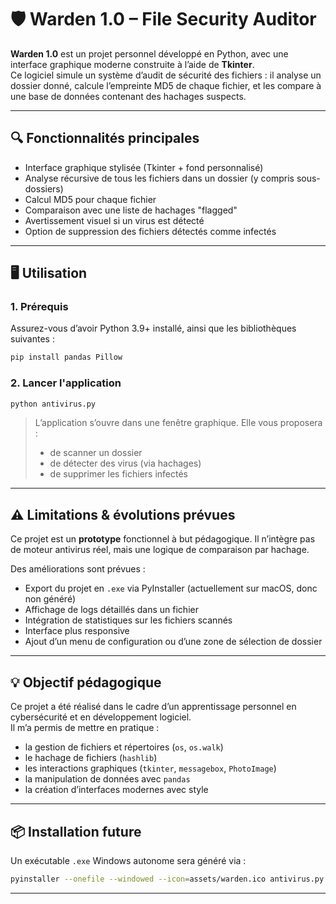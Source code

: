 # 🛡️ Warden 1.0 – File Security Auditor

**Warden 1.0** est un projet personnel développé en Python, avec une interface graphique moderne construite à l’aide de **Tkinter**.  
Ce logiciel simule un système d’audit de sécurité des fichiers : il analyse un dossier donné, calcule l’empreinte MD5 de chaque fichier, et les compare à une base de données contenant des hachages suspects.

---

## 🔍 Fonctionnalités principales

- Interface graphique stylisée (Tkinter + fond personnalisé)
- Analyse récursive de tous les fichiers dans un dossier (y compris sous-dossiers)
- Calcul MD5 pour chaque fichier
- Comparaison avec une liste de hachages "flagged"
- Avertissement visuel si un virus est détecté
- Option de suppression des fichiers détectés comme infectés

---

## 🖥️ Utilisation

### 1. Prérequis

Assurez-vous d’avoir Python 3.9+ installé, ainsi que les bibliothèques suivantes :

```bash
pip install pandas Pillow
```

### 2. Lancer l'application

```bash
python antivirus.py
```

> L’application s’ouvre dans une fenêtre graphique. Elle vous proposera :
> - de scanner un dossier
> - de détecter des virus (via hachages)
> - de supprimer les fichiers infectés

---
## ⚠️ Limitations & évolutions prévues

Ce projet est un **prototype** fonctionnel à but pédagogique. Il n’intègre pas de moteur antivirus réel, mais une logique de comparaison par hachage.

Des améliorations sont prévues :
- Export du projet en `.exe` via PyInstaller (actuellement sur macOS, donc non généré)
- Affichage de logs détaillés dans un fichier
- Intégration de statistiques sur les fichiers scannés
- Interface plus responsive
- Ajout d’un menu de configuration ou d’une zone de sélection de dossier

---

## 💡 Objectif pédagogique

Ce projet a été réalisé dans le cadre d’un apprentissage personnel en cybersécurité et en développement logiciel.  
Il m’a permis de mettre en pratique :

- la gestion de fichiers et répertoires (`os`, `os.walk`)
- le hachage de fichiers (`hashlib`)
- les interactions graphiques (`tkinter`, `messagebox`, `PhotoImage`)
- la manipulation de données avec `pandas`
- la création d’interfaces modernes avec style

---

## 📦 Installation future

Un exécutable `.exe` Windows autonome sera généré via :

```bash
pyinstaller --onefile --windowed --icon=assets/warden.ico antivirus.py
```

---


